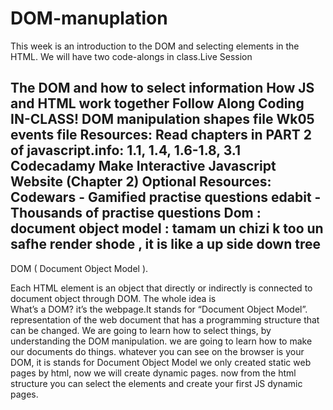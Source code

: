# DOM-manuplation
This week is an introduction to the DOM and selecting elements in the HTML. We will have two code-alongs in class.Live Session

The DOM and how to select information
How JS and HTML work together
Follow Along Coding IN-CLASS!
DOM manipulation shapes file
Wk05 events file
Resources:
Read chapters in PART 2 of javascript.info: 1.1, 1.4, 1.6-1.8, 3.1
Codecadamy Make Interactive Javascript Website (Chapter 2)
Optional Resources:
Codewars - Gamified practise questions
edabit - Thousands of practise questions
Dom : document object model : tamam un chizi k too un safhe render shode , it is like a up side down tree 
--------
DOM ( Document Object Model ).

Each HTML element is an object that directly or indirectly is connected to document object through DOM. The whole idea is  
What’s a DOM? it’s the webpage.It stands for “Document Object Model”.  representation of the web document that has a programming structure that 
can be changed.
We are going to learn how to select things, by understanding the DOM manipulation. 
we are going to learn how to make our documents do things. 
whatever you can see on the browser is your DOM, it is stands for Document Object Model 
we only created static web pages by html, now we will create dynamic pages. 
now from the html structure you can select the elements and create your first JS dynamic pages. 
